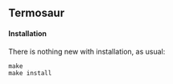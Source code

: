 ## Termosaur


#### Installation

There is nothing new with installation, as usual:

```
make
make install
```




